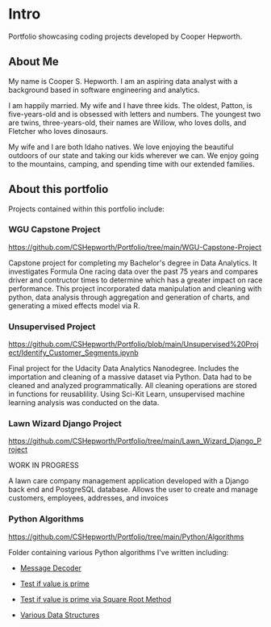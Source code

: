 # Intro
Portfolio showcasing coding projects developed by Cooper Hepworth.

## About Me
My name is Cooper S. Hepworth. I am an aspiring data analyst with a background based in software engineering and analytics.

I am happily married. My wife and I have three kids. The oldest, Patton, is five-years-old and is obsessed with letters and numbers. The youngest two are twins, three-years-old, their names are Willow, who loves dolls, and Fletcher who loves dinosaurs.

My wife and I are both Idaho natives. We love enjoying the beautiful outdoors of our state and taking our kids wherever we can. We enjoy going to the mountains, camping, and spending time with our extended families.

## About this portfolio
Projects contained within this portfolio include:

### WGU Capstone Project
https://github.com/CSHepworth/Portfolio/tree/main/WGU-Capstone-Project

Capstone project for completing my Bachelor's degree in Data Analytics. It investigates Formula One racing data over the past 75 years and compares driver and contructor times to determine which has a greater impact on race performance. This project incorporated data manipulation and cleaning with python, data analysis through aggregation and generation of charts, and generating a mixed effects model via R.

### Unsupervised Project
https://github.com/CSHepworth/Portfolio/blob/main/Unsupervised%20Project/Identify_Customer_Segments.ipynb

Final project for the Udacity Data Analytics Nanodegree. Includes the importation and cleaning of a massive dataset via Python. Data had to be cleaned and analyzed programmatically. All cleaning operations are stored in functions for reusablility. Using Sci-Kit Learn, unsupervised machine learning analysis was conducted on the data.

### Lawn Wizard Django Project
https://github.com/CSHepworth/Portfolio/tree/main/Lawn_Wizard_Django_Project

WORK IN PROGRESS

A lawn care company management application developed with a Django back end and PostgreSQL database. Allows the user to create and manage customers, employees, addresses, and invoices

### Python Algorithms
https://github.com/CSHepworth/Portfolio/tree/main/Python/Algorithms

Folder containing various Python algorithms I've written including:

- [Message Decoder](https://github.com/CSHepworth/Portfolio/blob/main/Python/Algorithms/encodedMessage.py)

- [Test if value is prime](https://github.com/CSHepworth/Portfolio/blob/main/Python/Algorithms/isPrime.py)

- [Test if value is prime via Square Root Method](https://github.com/CSHepworth/Portfolio/blob/main/Python/Algorithms/isPrimeSqrtMethod.py)

- [Various Data Structures](https://github.com/CSHepworth/Portfolio/tree/main/Python/Algorithms/data-structures)